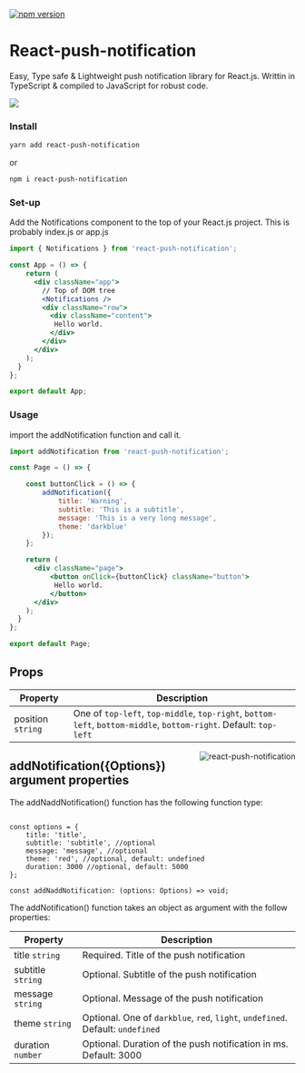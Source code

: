 
[![npm version](https://badgen.net/npm/v/react-push-notification)](https://www.npmjs.com/package/react-notifications-component)
# React-push-notification

Easy, Type safe & Lightweight push notification library for React.js.
Writtin in TypeScript & compiled to JavaScript for robust code.

![](https://gfycat.com/cheapradiantcrayfish)



### Install

```bash
yarn add react-push-notification
```
or 
```bash
npm i react-push-notification
```

### Set-up

Add the Notifications component to the top of your React.js project. 
This is probably index.js or app.js

```jsx
import { Notifications } from 'react-push-notification';

const App = () => {
    return (
      <div className="app">
        // Top of DOM tree
        <Notifications />
        <div className="row">
          <div className="content">
           Hello world.
          </div>
        </div>
      </div>
    );
  }
};

export default App;
```

### Usage

import the addNotification function and call it.

```jsx
import addNotification from 'react-push-notification';

const Page = () => {

    const buttonClick = () => {
        addNotification({
            title: 'Warning',
            subtitle: 'This is a subtitle',
            message: 'This is a very long message',
            theme: 'darkblue'
        });
    };

    return (
      <div className="page">
          <button onClick={buttonClick} className="button">
           Hello world.
          </button>
      </div>
    );
  }
};

export default Page;
```

## <Notifications /> Props


| Property                               | Description                                   |
| ---------------------------------- | ------------------------------------------------------------------ |
| position `string`            | One of `top-left`, `top-middle`, `top-right`, `bottom-left`, `bottom-middle`, `bottom-right`. Default: `top-left`    |

<img align="right" src="https://imgur.com/YpzhAzC.png" alt="react-push-notification" />


## addNotification({Options}) argument properties

The addNaddNotification() function has the following function type:

```tsx

const options = {
    title: 'title',
    subtitle: 'subtitle', //optional
    message: 'message', //optional
    theme: 'red', //optional, default: undefined
    duration: 3000 //optional, default: 5000
};

const addNaddNotification: (options: Options) => void;

```

The addNotification() function takes an object as argument with the follow properties:


| Property                           | Description                                                        |
| ---------------------------------- | ------------------------------------------------------------------ |
| title `string`                     | Required. Title of the push notification                           |
| subtitle `string`                  | Optional. Subtitle of the push notification                        |
| message `string`                   | Optional. Message of the push notification                         |
| theme `string`                     | Optional. One of `darkblue`, `red`, `light`, `undefined`. Default: `undefined`   |
| duration `number`                  | Optional. Duration of the push notification in ms. Default: 3000   |

